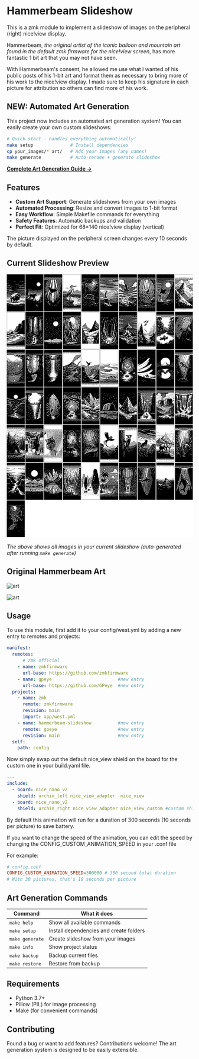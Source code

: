 # Hammerbeam Slideshow

This is a zmk module to implement a slideshow of images on the peripheral (right) nice!view display.

Hammerbeam, _the original artist of the iconic balloon and mountain art found in the default zmk firmware for the nice!view screen_, has more fantastic 1 bit art that you may not have seen.

With Hammerbeam's consent, he allowed me use what I wanted of his public posts of his 1-bit art and format them as necessary to bring more of his work to the nice!view display. I made sure to keep his signature in each picture for attribution so others can find more of his work.

## NEW: Automated Art Generation

This project now includes an automated art generation system! You can easily create your own custom slideshows:

```bash
# Quick start - handles everything automatically!
make setup              # Install dependencies
cp your_images/* art/   # Add your images (any names)
make generate           # Auto-rename + generate slideshow
```

**[Complete Art Generation Guide →](ART_GENERATION.md)**

## Features

- **Custom Art Support**: Generate slideshows from your own images
- **Automated Processing**: Resize and convert images to 1-bit format
- **Easy Workflow**: Simple Makefile commands for everything
- **Safety Features**: Automatic backups and validation
- **Perfect Fit**: Optimized for 68×140 nice!view display (vertical)

The picture displayed on the peripheral screen changes every 10 seconds by default.

## Current Slideshow Preview

![Slideshow Preview](./assets/slideshow_preview.png)

*The above shows all images in your current slideshow (auto-generated after running `make generate`)*

## Original Hammerbeam Art

![art](./assets/hammerbeam.png)

![art](./assets/20240913_193934.png)

## Usage

To use this module, first add it to your config/west.yml by adding a new entry to remotes and projects:

```yml
manifest:
  remotes:
      # zmk official
    - name: zmkfirmware
      url-base: https://github.com/zmkfirmware
    - name: gpeye                         #new entry
      url-base: https://github.com/GPeye  #new entry
  projects:
    - name: zmk
      remote: zmkfirmware
      revision: main
      import: app/west.yml
    - name: hammerbeam-slideshow          #new entry
      remote: gpeye                       #new entry
      revision: main                      #new entry
  self:
    path: config
```

Now simply swap out the default nice_view shield on the board for the custom one in your build.yaml file.

```yml
---
include:
  - board: nice_nano_v2
    shield: urchin_left nice_view_adapter  nice_view
  - board: nice_nano_v2
    shield: urchin_right nice_view_adapter nice_view_custom #custom shield
```

By default this animation will run for a duration of 300 seconds (10 seconds per picture) to save battery.

If you want to change the speed of the animation, you can edit the speed by changing the CONFIG_CUSTOM_ANIMATION_SPEED in your .conf file

For example:

```conf
# config.conf
CONFIG_CUSTOM_ANIMATION_SPEED=300000 # 300 second total duration
# With 30 pictures, that's 10 seconds per picture
```

## Art Generation Commands

| Command | What it does |
|---------|-------------|
| `make help` | Show all available commands |
| `make setup` | Install dependencies and create folders |
| `make generate` | Create slideshow from your images |
| `make info` | Show project status |
| `make backup` | Backup current files |
| `make restore` | Restore from backup |

## Requirements

- Python 3.7+
- Pillow (PIL) for image processing
- Make (for convenient commands)

## Contributing

Found a bug or want to add features? Contributions welcome! The art generation system is designed to be easily extensible.
